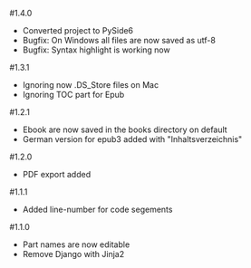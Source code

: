 #1.4.0
- Converted project to PySide6
- Bugfix: On Windows all files are now saved as utf-8
- Bugfix: Syntax highlight is working now

#1.3.1
- Ignoring now .DS_Store files on Mac
- Ignoring TOC part for Epub

#1.2.1
- Ebook are now saved in the books directory on default
- German version for epub3 added with "Inhaltsverzeichnis"
  
#1.2.0
- PDF export added

#1.1.1
- Added line-number for code segements

#1.1.0
- Part names are now editable
- Remove Django with Jinja2